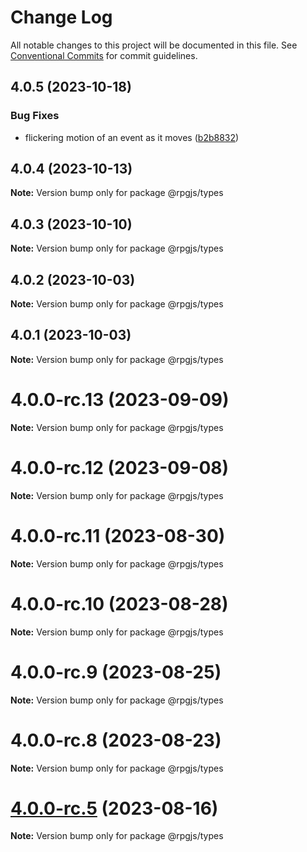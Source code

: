 # Change Log

All notable changes to this project will be documented in this file.
See [Conventional Commits](https://conventionalcommits.org) for commit guidelines.

## 4.0.5 (2023-10-18)


### Bug Fixes

* flickering motion of an event as it moves ([b2b8832](https://github.com/RSamaium/RPG-JS/commit/b2b8832a1582933afb64c698f40d1b0e72021780))





## 4.0.4 (2023-10-13)

**Note:** Version bump only for package @rpgjs/types





## 4.0.3 (2023-10-10)

**Note:** Version bump only for package @rpgjs/types





## 4.0.2 (2023-10-03)

**Note:** Version bump only for package @rpgjs/types





## 4.0.1 (2023-10-03)

**Note:** Version bump only for package @rpgjs/types





# 4.0.0-rc.13 (2023-09-09)

**Note:** Version bump only for package @rpgjs/types





# 4.0.0-rc.12 (2023-09-08)

**Note:** Version bump only for package @rpgjs/types





# 4.0.0-rc.11 (2023-08-30)

**Note:** Version bump only for package @rpgjs/types





# 4.0.0-rc.10 (2023-08-28)

**Note:** Version bump only for package @rpgjs/types





# 4.0.0-rc.9 (2023-08-25)

**Note:** Version bump only for package @rpgjs/types





# 4.0.0-rc.8 (2023-08-23)

**Note:** Version bump only for package @rpgjs/types





# [4.0.0-rc.5](https://github.com/RSamaium/RPG-JS/compare/v4.0.0-rc.4...v4.0.0-rc.5) (2023-08-16)

**Note:** Version bump only for package @rpgjs/types
